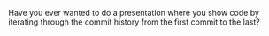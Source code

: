Have you ever wanted to do a presentation where you show code by iterating through the commit history from the first commit to the last?
